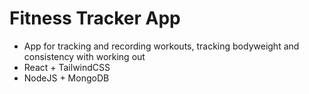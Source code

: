 # Fitness Tracker App

- App for tracking and recording workouts, tracking bodyweight and consistency with working out
- React + TailwindCSS
- NodeJS + MongoDB
